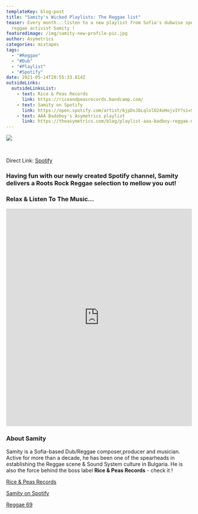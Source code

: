 ```yaml
---
templateKey: blog-post
title: "Samity's Wicked Playlists: The Reggae list"
teaser: Every month...listen to a new playlist from Sofia's dubwise specialist &
  reggae activist Samity !
featuredimage: /img/samity-new-profile-pic.jpg
author: Asymetrics
categories: mixtapes
tags:
  - "#Reggae"
  - "#Dub"
  - "#Playlist"
  - "#Spotify"
date: 2021-05-14T20:55:33.814Z
outsideLinks:
  outsideLinksList:
    - text: Rice & Peas Records
      link: https://riceandpeasrecords.bandcamp.com/
    - text: Samity on Spotify
      link: https://open.spotify.com/artist/6jpDvJbLqlolD24oHojvIY?si=SkNudIrRTUq2mF3oQ1Mv-g&nd=1
    - text: AAA Badoboy's Asymetrics playlist
      link: https://theasymetrics.com/blog/playlist-aaa-badboy-reggae-meets-hip-hop/
---
```

![](/img/samity-new-profile-pic.jpg)

<br>

Direct Link: [Spotify](https://open.spotify.com/playlist/4Orp6AeAr2iOE74ETSMFPg?si=eMhE14epTE-g0s2jfHGyUQ)

### Having fun with our newly created Spotify channel, Samity delivers a Roots Rock Reggae selection to mellow you out!

### Relax & Listen To The Music...

<iframe src="https://open.spotify.com/embed/playlist/4Orp6AeAr2iOE74ETSMFPg" width="100%" height="590" frameborder="0" allowtransparency="true" allow="encrypted-media"></iframe>

### About Samity

Samity is a Sofia-based Dub/Reggae composer,producer and musician. Active for more than a decade, he has been one of the spearheads in establishing the Reggae scene & Sound System culture in Bulgaria. He is also the force behind the boss label **Rice & Peas Records** - check it !

[Rice & Peas Records](https://riceandpeasrecords.bandcamp.com/) <br>

[Samity on Spotify](https://open.spotify.com/artist/6jpDvJbLqlolD24oHojvIY?si=SkNudIrRTUq2mF3oQ1Mv-g) <br>

[Reggae 69](http://reggae.bg/sound/artists/samity/?fbclid=IwAR0VSo-HeolexVrESulBxKWibTEECORn8y7efqiMBHBOaxuvxHmGRHHThHo)